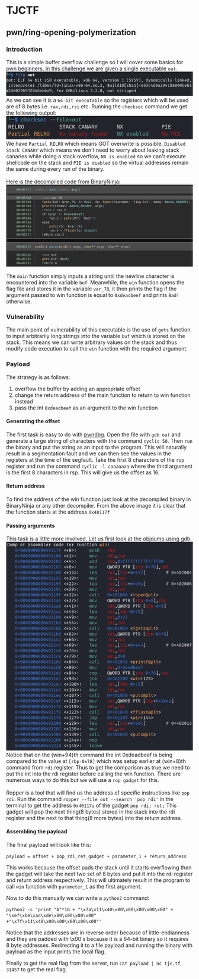 # TJCTF
## pwn/ring-opening-polymerization
### Introduction 
This is a simple buffer overflow challenge so I will cover some basics for pwn beginners. In this challenge we are given a single executable `out`.
![file out](image-1.png)
As we can see it is a `64-bit executable` so the registers which will be used are of 8 bytes i.e. `rax,rdi,rsi` etc.
Running the `checksec` command we get the following output:
![checksec](image-3.png)
We have `Partial RELRO` which means GOT overwrite is possible, `Disabled Stack CANARY` which means we don't need to worry about leaking stack canaries while doing a stack overflow, `NX is enabled` so we can't execute shellcode on the stack and `PIE is diabled` so the virtual addresses remain the same during every run of the binary.
<br><br>
Here is the decompiled code from BinaryNinja:
![BinaryNinja decompiled code](image.png)

The `main` function simply inputs a string until the newline character is encountered into the variable `buf`. Meanwhile, the `win` function opens the flag file and stores it in the variable `var_78`, it then prints the flag if the argument passed to win function is equal to `0xdeadbeef` and prints `Bad!` otherwise.

### Vulnerability
The main point of vulnerability of this executable is the use of `gets` function to input arbitrarily long strings into the variable `buf` which is stored on the stack. This means we can write arbitrary values on the stack and thus modify code execution to call the `win` function with the required argument. 

### Payload
The strategy is as follows: 
1. overflow the buffer by adding an appropriate offset
2. change the return address of the main function to return to win function instead
3. pass the int `0xdeadbeef` as an argument to the win function

#### Generating the offset

The first task is easy to do with [pwndbg](https://github.com/pwndbg/pwndbg). Open the file with `gdb out` and generate a large string of characters with the command `cyclic 50`. Then `run` the binary and put the string as an input to the program. This will naturally result in a segmentation fault and we can then see the values in the registers at the time of the segfault. Take the first 8 characters of the `rsp` register and run the command `cyclic -l caaaaaaa` where the third argument is the first 8 characters in rsp. This will give us the offset as 16.

#### Return address 
To find the address of the win function just look at the decompiled binary in BinaryNinja or any other decompiler. From the above image it is clear that the function starts at the address `0x40117f`

#### Passing arguments

This task is a little more involved. Let us first look at the objdump using gdb ![decompiled](image-4.png)
Notice that on the (win+94)th command the int 0xdeadbeef is being compared to the value at `[rbp-0x78]` which was setup earlier at (win+8)th command from `rdi` register. Thus to get the comparison as true we need to put the int into the rdi register before calling the win function. There are numerous ways to do this but we will use a `rop gadget` for this.
<br><br>
Ropper is a tool that will find us the address of specific instructions like `pop rdi`. Run the command `ropper --file out --search 'pop rdi'` in the terminal to get the address `0x40117a` of the gadget `pop rdi; ret;` This gadget will pop the next thing(8 bytes) stored in the stack into the rdi register and the next to that thing(8 more bytes) into the return address. 

#### Assembling the payload

The final payload will look like this:
``` 
payload = offset + pop_rdi_ret_gadget + parameter_1 + return_address
```
This works because the offset pads the stack until it starts overflowing then the gadget will take the next two set of 8 bytes and put it into the rdi register and return address respectively. This will ultimately result in the program to call `win` function with `parameter_1` as the first argument.

Now to do this manually we can write a `python2` command:
```
python2 -c 'print "A"*16 + "\x7a\x11\x40\x00\x00\x00\x00\x00" + "\xef\xbe\xad\xde\x00\x00\x00\x00" +"\x7f\x11\x40\x00\x00\x00\x00\x00"'
```

Notice that the addresses are in reverse order because of little-endianness and they are padded with \x00's because it is a 64-bit binary so it requires 8 byte addresses.
Redirecting it to a file payload and running the binary with payload as the input prints the local flag.

Finally to get the real flag from the server, run `cat payload | nc tjc.tf 31457` to get the real flag.

